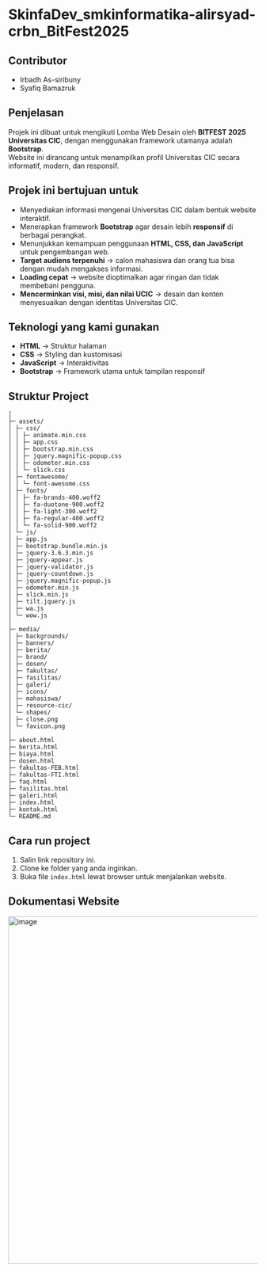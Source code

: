 # SkinfaDev_smkinformatika-alirsyad-crbn_BitFest2025

## Contributor
 - Irbadh As-siribuny
 - Syafiq Bamazruk

## Penjelasan
Projek ini dibuat untuk mengikuti Lomba Web Desain oleh **BITFEST 2025 Universitas CIC**, dengan menggunakan framework utamanya adalah **Bootstrap**.  
Website ini dirancang untuk menampilkan profil Universitas CIC secara informatif, modern, dan responsif.

## Projek ini bertujuan untuk
- Menyediakan informasi mengenai Universitas CIC dalam bentuk website interaktif.
- Menerapkan framework **Bootstrap** agar desain lebih **responsif** di berbagai perangkat.
- Menunjukkan kemampuan penggunaan **HTML, CSS, dan JavaScript** untuk pengembangan web.
- **Target audiens terpenuhi** → calon mahasiswa dan orang tua bisa dengan mudah mengakses informasi.
- **Loading cepat** → website dioptimalkan agar ringan dan tidak membebani pengguna.
- **Mencerminkan visi, misi, dan nilai UCIC** → desain dan konten menyesuaikan dengan identitas Universitas CIC.

## Teknologi yang kami gunakan
- **HTML** → Struktur halaman
- **CSS** → Styling dan kustomisasi
- **JavaScript** → Interaktivitas
- **Bootstrap** → Framework utama untuk tampilan responsif

## Struktur Project
```SkinfaDev_Alirsyad_BitFest2025/
│
├─ assets/
│ ├─ css/
│ │ ├─ animate.min.css
│ │ ├─ app.css
│ │ ├─ bootstrap.min.css
│ │ ├─ jquery.magnific-popup.css
│ │ ├─ odometer.min.css
│ │ └─ slick.css
│ ├─ fontawesome/
│ │ └─ font-awesome.css
│ ├─ fonts/
│ │ ├─ fa-brands-400.woff2
│ │ ├─ fa-duotone-900.woff2
│ │ ├─ fa-light-300.woff2
│ │ ├─ fa-regular-400.woff2
│ │ └─ fa-solid-900.woff2
│ └─ js/
│ ├─ app.js
│ ├─ bootstrap.bundle.min.js
│ ├─ jquery-3.6.3.min.js
│ ├─ jquery-appear.js
│ ├─ jquery-validator.js
│ ├─ jquery-countdown.js
│ ├─ jquery.magnific-popup.js
│ ├─ odometer.min.js
│ ├─ slick.min.js
│ ├─ tilt.jquery.js
│ ├─ wa.js
│ └─ wow.js
│
├─ media/
│ ├─ backgrounds/
│ ├─ banners/
│ ├─ berita/
│ ├─ brand/
│ ├─ dosen/
│ ├─ fakultas/
│ ├─ fasilitas/
│ ├─ galeri/
│ ├─ icons/
│ ├─ mahasiswa/
│ ├─ resource-cic/
│ └─ shapes/
│ ├─ close.png
│ └─ favicon.png
│
├─ about.html
├─ berita.html
├─ biaya.html
├─ dosen.html
├─ fakultas-FEB.html
├─ fakultas-FTI.html
├─ faq.html
├─ fasilitas.html
├─ galeri.html
├─ index.html
├─ kontak.html
└─ README.md
```

## Cara run project
1. Salin link repository ini.
2. Clone ke folder yang anda inginkan.
3. Buka file `index.html` lewat browser untuk menjalankan website.

## Dokumentasi Website
<img width="1366" height="702" alt="image" src="https://github.com/user-attachments/assets/7ee8eed0-47a8-4093-8fc8-ed343296ed9a" />
